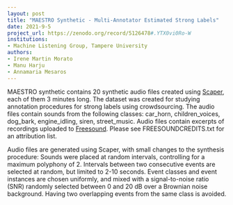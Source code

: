 ```yaml
---
layout: post
title: "MAESTRO Synthetic - Multi-Annotator Estimated Strong Labels"
date: 2021-9-5
project_url: https://zenodo.org/record/5126478#.YTX0vi0Ro-W
institutions:
- Machine Listening Group, Tampere University
authors: 
- Irene Martin Morato
- Manu Harju
- Annamaria Mesaros
---
```


MAESTRO synthetic contains 20 synthetic audio files created using [Scaper](https://github.com/justinsalamon/scaper), each of them 3 minutes long. The dataset was created for studying annotation procedures for strong labels using crowdsourcing.
The audio files contain sounds from the following classes: car_horn, children_voices, dog_bark, engine_idling, siren, street_music.
Audio files contain excerpts of recordings uploaded to [Freesound](https://freesound.org). Please see FREESOUNDCREDITS.txt for an attribution list. 

Audio files are generated using Scaper, with small changes to the synthesis procedure: Sounds were placed at random intervals, controlling for a maximum polyphony of 2. Intervals between two consecutive events are selected at random, but limited to 2-10 seconds. Event classes and event instances are chosen uniformly, and mixed with a signal-to-noise ratio (SNR) randomly selected between 0 and 20 dB over a Brownian noise background. Having two overlapping events from the same class is avoided.
